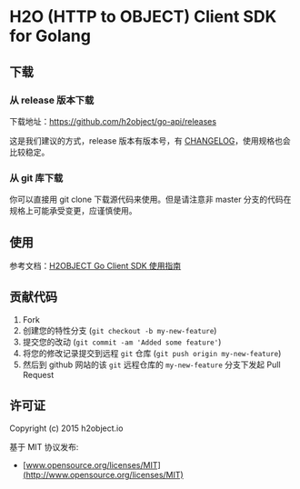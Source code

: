 H2O (HTTP to OBJECT) Client SDK for Golang
===

## 下载

### 从 release 版本下载

下载地址：https://github.com/h2object/go-api/releases

这是我们建议的方式，release 版本有版本号，有 [CHANGELOG](https://github.com/h2object/go-api/blob/develop/CHANGELOG.md)，使用规格也会比较稳定。

### 从 git 库下载

你可以直接用 git clone 下载源代码来使用。但是请注意非 master 分支的代码在规格上可能承受变更，应谨慎使用。


## 使用

参考文档：[H2OBJECT Go Client SDK  使用指南](https://github.com/h2object/go-api/tree/develop/docs)

## 贡献代码

1. Fork
2. 创建您的特性分支 (`git checkout -b my-new-feature`)
3. 提交您的改动 (`git commit -am 'Added some feature'`)
4. 将您的修改记录提交到远程 `git` 仓库 (`git push origin my-new-feature`)
5. 然后到 github 网站的该 `git` 远程仓库的 `my-new-feature` 分支下发起 Pull Request

## 许可证

Copyright (c) 2015 h2object.io

基于 MIT 协议发布:

* [www.opensource.org/licenses/MIT](http://www.opensource.org/licenses/MIT)
